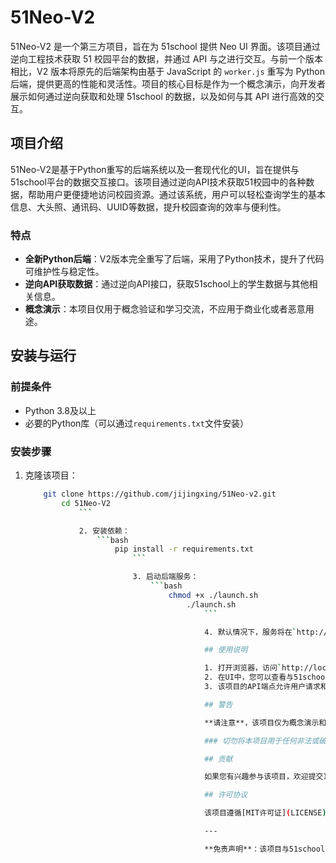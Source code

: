 # 51Neo-V2

51Neo-V2 是一个第三方项目，旨在为 51school 提供 Neo UI 界面。该项目通过逆向工程技术获取 51 校园平台的数据，并通过 API 与之进行交互。与前一个版本相比，V2 版本将原先的后端架构由基于 JavaScript 的 `worker.js` 重写为 Python 后端，提供更高的性能和灵活性。项目的核心目标是作为一个概念演示，向开发者展示如何通过逆向获取和处理 51school 的数据，以及如何与其 API 进行高效的交互。

## 项目介绍

51Neo-V2是基于Python重写的后端系统以及一套现代化的UI，旨在提供与51school平台的数据交互接口。该项目通过逆向API技术获取51校园中的各种数据，帮助用户更便捷地访问校园资源。通过该系统，用户可以轻松查询学生的基本信息、大头照、通讯码、UUID等数据，提升校园查询的效率与便利性。

### 特点

- **全新Python后端**：V2版本完全重写了后端，采用了Python技术，提升了代码可维护性与稳定性。
- **逆向API获取数据**：通过逆向API接口，获取51school上的学生数据与其他相关信息。
- **概念演示**：本项目仅用于概念验证和学习交流，不应用于商业化或者恶意用途。

## 安装与运行

### 前提条件

- Python 3.8及以上
- 必要的Python库（可以通过`requirements.txt`文件安装）

### 安装步骤

1. 克隆该项目：
    ```bash
        git clone https://github.com/jijingxing/51Neo-v2.git
            cd 51Neo-V2
                ```

                2. 安装依赖：
                    ```bash
                        pip install -r requirements.txt
                            ```

                            3. 启动后端服务：
                                ```bash
                                    chmod +x ./launch.sh
                                        ./launch.sh
                                            ```

                                            4. 默认情况下，服务将在`http://localhost:8000`启动，您可以通过浏览器或API客户端访问。

                                            ## 使用说明

                                            1. 打开浏览器，访问`http://localhost:8000`，您将看到51Neo UI界面。
                                            2. 在UI中，您可以查看与51school平台相关的各种数据（例如大头照，学生信息等）。
                                            3. 该项目的API端点允许用户请求和获取51school的数据（详细的API文档将在后续版本中提供）。

                                            ## 警告

                                            **请注意**，该项目仅为概念演示和技术研究目的而设计，任何恶意使用都可能对51school平台和其他用户造成危害。请勿滥用此工具，确保遵守平台的使用协议与道德规范。

                                            ### 切勿将本项目用于任何非法或破坏性的活动。我们对因滥用本项目而导致的任何后果不承担责任。

                                            ## 贡献

                                            如果您有兴趣参与该项目，欢迎提交Issue或Pull Request。

                                            ## 许可协议

                                            该项目遵循[MIT许可证](LICENSE)。

                                            ---

                                            **免责声明**：该项目与51school官方无关，所有与51school相关的名称和标志均为其版权所有。
